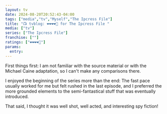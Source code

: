 ```yaml
---
layout: tv
date: 2024-08-20T20:52:43-04:00
tags: ["media","tv","Myself","The Ipcress File"]
title: "📺 tvblog: ❤️❤️❤️❤️🖤 for The Ipcress File "
media: ["tv"]
series: ["The Ipcress File"]
franchise: [""]
ratings: ["❤️❤️❤️❤️🖤"]
params:
  entry:
---
```

First things first: I am not familiar with the source material or with the Michael Caine adaptation, so I can't make any comparisons there.

I enjoyed the beginning of the series more than the end: The fast pace usually worked for me but felt rushed in the last episode, and I preferred the more grounded elements to the semi-fantastical stuff that was eventually introduced.

That said, I thought it was well shot, well acted, and interesting spy fiction!
